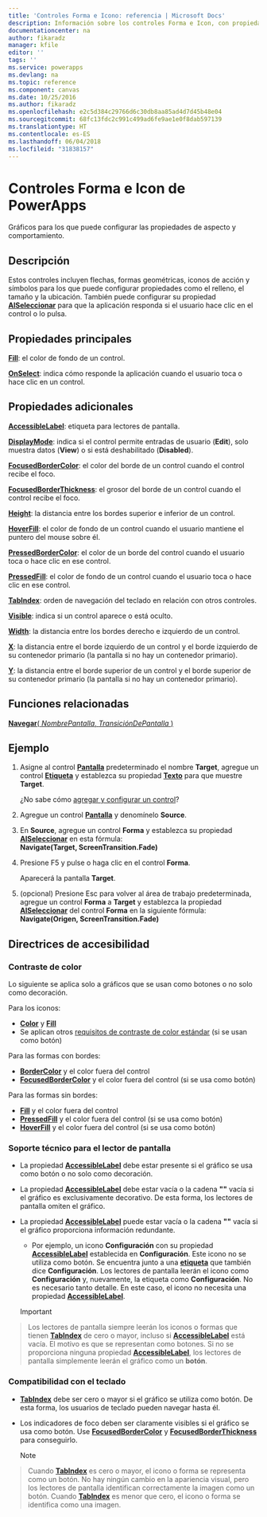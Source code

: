 ```yaml
---
title: 'Controles Forma e Icono: referencia | Microsoft Docs'
description: Información sobre los controles Forma e Icon, con propiedades y ejemplos
documentationcenter: na
author: fikaradz
manager: kfile
editor: ''
tags: ''
ms.service: powerapps
ms.devlang: na
ms.topic: reference
ms.component: canvas
ms.date: 10/25/2016
ms.author: fikaradz
ms.openlocfilehash: e2c5d384c29766d6c30db8aa85ad4d7d45b48e04
ms.sourcegitcommit: 68fc13fdc2c991c499ad6fe9ae1e0f8dab597139
ms.translationtype: HT
ms.contentlocale: es-ES
ms.lasthandoff: 06/04/2018
ms.locfileid: "31838157"
---
```

# <a name="shape-controls-and-icon-controls-in-powerapps"></a>Controles Forma e Icon de PowerApps
Gráficos para los que puede configurar las propiedades de aspecto y comportamiento.

## <a name="description"></a>Descripción
Estos controles incluyen flechas, formas geométricas, iconos de acción y símbolos para los que puede configurar propiedades como el relleno, el tamaño y la ubicación. También puede configurar su propiedad **[AlSeleccionar](properties-core.md)** para que la aplicación responda si el usuario hace clic en el control o lo pulsa.

## <a name="key-properties"></a>Propiedades principales
**[Fill](properties-color-border.md)**: el color de fondo de un control.

**[OnSelect](properties-core.md)**: indica cómo responde la aplicación cuando el usuario toca o hace clic en un control.

## <a name="additional-properties"></a>Propiedades adicionales
**[AccessibleLabel](properties-accessibility.md)**: etiqueta para lectores de pantalla.

**[DisplayMode](properties-core.md)**: indica si el control permite entradas de usuario (**Edit**), solo muestra datos (**View**) o si está deshabilitado (**Disabled**).

**[FocusedBorderColor](properties-color-border.md)**: el color del borde de un control cuando el control recibe el foco.

**[FocusedBorderThickness](properties-color-border.md)**: el grosor del borde de un control cuando el control recibe el foco.

**[Height](properties-size-location.md)**: la distancia entre los bordes superior e inferior de un control.

**[HoverFill](properties-color-border.md)**: el color de fondo de un control cuando el usuario mantiene el puntero del mouse sobre él.

**[PressedBorderColor](properties-color-border.md)**: el color de un borde del control cuando el usuario toca o hace clic en ese control.

**[PressedFill](properties-color-border.md)**: el color de fondo de un control cuando el usuario toca o hace clic en ese control.

**[TabIndex](properties-accessibility.md)**: orden de navegación del teclado en relación con otros controles.

**[Visible](properties-core.md)**: indica si un control aparece o está oculto.

**[Width](properties-size-location.md)**: la distancia entre los bordes derecho e izquierdo de un control.

**[X](properties-size-location.md)**: la distancia entre el borde izquierdo de un control y el borde izquierdo de su contenedor primario (la pantalla si no hay un contenedor primario).

**[Y](properties-size-location.md)**: la distancia entre el borde superior de un control y el borde superior de su contenedor primario (la pantalla si no hay un contenedor primario).

## <a name="related-functions"></a>Funciones relacionadas
[**Navegar**( *NombrePantalla*, *TransiciónDePantalla* )](../functions/function-navigate.md)

## <a name="example"></a>Ejemplo
1. Asigne al control **[Pantalla](control-screen.md)** predeterminado el nombre **Target**, agregue un control **[Etiqueta](control-text-box.md)** y establezca su propiedad **[Texto](properties-core.md)** para que muestre **Target**.
   
    ¿No sabe cómo [agregar y configurar un control](../add-configure-controls.md)?
2. Agregue un control **[Pantalla](control-screen.md)** y denomínelo **Source**.
3. En **Source**, agregue un control **Forma** y establezca su propiedad **[AlSeleccionar](properties-core.md)** en esta fórmula:
   <br>**Navigate(Target, ScreenTransition.Fade)**
4. Presione F5 y pulse o haga clic en el control **Forma**.
   
    Aparecerá la pantalla **Target**.
5. (opcional) Presione Esc para volver al área de trabajo predeterminada, agregue un control **Forma** a **Target** y establezca la propiedad **[AlSeleccionar](properties-core.md)** del control **Forma** en la siguiente fórmula:
   <br>**Navigate(Origen, ScreenTransition.Fade)**


## <a name="accessibility-guidelines"></a>Directrices de accesibilidad
### <a name="color-contrast"></a>Contraste de color
Lo siguiente se aplica solo a gráficos que se usan como botones o no solo como decoración.

Para los iconos:
* **[Color](properties-color-border.md)** y **[Fill](properties-color-border.md)**
* Se aplican otros [requisitos de contraste de color estándar](../accessible-apps-color.md) (si se usan como botón)

Para las formas con bordes:
* **[BorderColor](properties-color-border.md)** y el color fuera del control
* **[FocusedBorderColor](properties-color-border.md)** y el color fuera del control (si se usa como botón)

Para las formas sin bordes:
* **[Fill](properties-color-border.md)** y el color fuera del control
* **[PressedFill](properties-color-border.md)** y el color fuera del control (si se usa como botón)
* **[HoverFill](properties-color-border.md)** y el color fuera del control (si se usa como botón)

### <a name="screen-reader-support"></a>Soporte técnico para el lector de pantalla
* La propiedad **[AccessibleLabel](properties-accessibility.md)** debe estar presente si el gráfico se usa como botón o no solo como decoración.
* La propiedad **[AccessibleLabel](properties-accessibility.md)** debe estar vacía o la cadena **""** vacía si el gráfico es exclusivamente decorativo. De esta forma, los lectores de pantalla omiten el gráfico.
* La propiedad **[AccessibleLabel](properties-accessibility.md)** puede estar vacía o la cadena **""** vacía si el gráfico proporciona información redundante.
    * Por ejemplo, un icono **Configuración** con su propiedad **[AccessibleLabel](properties-accessibility.md)** establecida en **Configuración**. Este icono no se utiliza como botón. Se encuentra junto a una **[etiqueta](control-text-box.md)** que también dice **Configuración**. Los lectores de pantalla leerán el icono como **Configuración** y, nuevamente, la etiqueta como **Configuración**. No es necesario tanto detalle. En este caso, el icono no necesita una propiedad **[AccessibleLabel](properties-accessibility.md)**.

    > [!IMPORTANT]
> Los lectores de pantalla siempre leerán los iconos o formas que tienen **[TabIndex](properties-accessibility.md)** de cero o mayor, incluso si **[AccessibleLabel](properties-accessibility.md)** está vacía. El motivo es que se representan como botones. Si no se proporciona ninguna propiedad **[AccessibleLabel](properties-accessibility.md)**, los lectores de pantalla simplemente leerán el gráfico como un **botón**.

### <a name="keyboard-support"></a>Compatibilidad con el teclado
* **[TabIndex](properties-accessibility.md)** debe ser cero o mayor si el gráfico se utiliza como botón. De esta forma, los usuarios de teclado pueden navegar hasta él.
* Los indicadores de foco deben ser claramente visibles si el gráfico se usa como botón. Use **[FocusedBorderColor](properties-color-border.md)** y **[FocusedBorderThickness](properties-color-border.md)** para conseguirlo.

    > [!NOTE]
> Cuando **[TabIndex](properties-accessibility.md)** es cero o mayor, el icono o forma se representa como un botón. No hay ningún cambio en la apariencia visual, pero los lectores de pantalla identifican correctamente la imagen como un botón. Cuando **[TabIndex](properties-accessibility.md)** es menor que cero, el icono o forma se identifica como una imagen.
